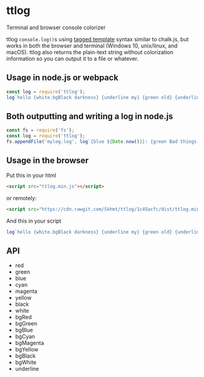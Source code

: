 # ttlog
Terminal and browser console colorizer

ttlog `console.log()`s using [tagged template](https://developer.mozilla.org/en-US/docs/Web/JavaScript/Reference/Template_literals#Tagged_templates) syntax similar to chalk.js, but works in both the browser and terminal (Windows 10, unix/linux, and macOS). ttlog also returns the plain-text string without colorization information so you can output it to a file or whatever.

## Usage in node.js or webpack
```js
const log = require('ttlog');
log`hello {white.bgBlack darkness} {underline my} {green old} {underline.blue.bgYellow friend}`;
```

## Both outputting and writing a log in node.js
```js
const fs = require('fs');
const log = require('ttlog');
fs.appendFile('mylog.log', log`{blue ${Date.now()}}: {green Bad things happened!!}`);
```

## Usage in the browser
Put this in your html
```html
<script src="ttlog.min.js"></script>
```
or remotely:
```html
<script src="https://cdn.rawgit.com/Skhmt/ttlog/1c45acfc/dist/ttlog.min.js" integrity="sha384-6nnP4ihGtHRWG+5gRLMmuhdrXaeB3gp3u/AYtIBg5omethw9PFen53Ou1Kz1nIuE" crossorigin="anonymous"></script>
```
And this in your script
```js
log`hello {white.bgBlack darkness} {underline my} {green old} {underline.blue.bgYellow friend}`;
```

## API

- red
- green
- blue
- cyan
- magenta
- yellow
- black
- white
- bgRed
- bgGreen
- bgBlue
- bgCyan
- bgMagenta
- bgYellow
- bgBlack
- bgWhite
- underline
